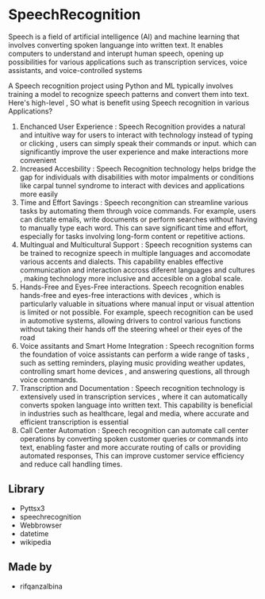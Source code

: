 # SpeechRecognition 
Speech is a field of artificial intelligence (AI) and machine learning that involves converting spoken languange into written text. It enables computers to understand 
and interupt human speech, opening up possibilities for various applications such as transcription services, voice assistants, and voice-controlled systems 

A Speech recognition project using Python and ML typically involves training a model to recognize speech patterns and convert them into text. Here's high-level , SO what is
benefit using Speech recognition in various Applications?

1. Enchanced User Experience : Speech Recognition provides a natural and intuitive way for users to interact with technology instead of typing or clicking ,
   users can simply speak their commands or input. which can significantly improve the user experience and make interactions more convenient
2. Increased Accesbility : Speech Recognition technology helps bridge the gap for individuals with disabilities with motor impalments or conditions like carpal tunnel
   syndrome to interact with devices and applications more easily
3. Time and Effort Savings : Speech recongnition can streamline various tasks by automating them through voice commands. For example, users can dictate emails, write documents
   or perform searches without having to manually type each word. This can save significant time and effort, especially for tasks involving long-form content or repetitive
   actions.
4. Multingual and Multicultural Support : Speech recognition systems can be trained to recognize speech in multiple languages and accomodate various accents and dialects.
   This capability enables effective communication and interaction accross diferent languages and cultures , making technology more inclusive and accesible on a global scale.
5. Hands-Free and Eyes-Free interactions. Speech recognition enables hands-free and eyes-free interactions with devices , which is particularly valuable in situations where
   manual input or visual attention is limited or not possible. For example, speech recognition can be used in automotive systems, allowing drivers to control various functions
   without taking their hands off the steering wheel or their eyes of the road
6. Voice assitants and Smart Home Integration : Speech recognition forms the foundation of voice assistants can perform a wide range of tasks , such as setting reminders, playing music
   providing weather updates, controlling smart home devices , and answering questions, all through voice commands.
7. Transcription and Documentation : Speech recognition technology is extensively used in transcription services , where it can automatically converts spoken language into
   written text. This capability is beneficial in industries such as healthcare, legal and media, where accurate and efficient transcription is essential
8. Call Center Automation : Speech recognition can automate call center operations by converting spoken customer queries or commands into text, enabling faster and more
   accurate routing of calls or providing automated responses, This can improve customer service efficiency and reduce call handling times.

## Library 
- Pyttsx3
- speechrecognition
- Webbrowser
- datetime
- wikipedia

## Made by
- rifqanzalbina
